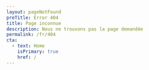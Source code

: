 ```yaml
---
layout: pageNotFound
preTitle: Error 404
title: Page inconnue
description: Nous ne trouvons pas la page demandée
permalink: /fr/404
cta:
  - text: Home
    isPrimary: true
    href: /
---
```

